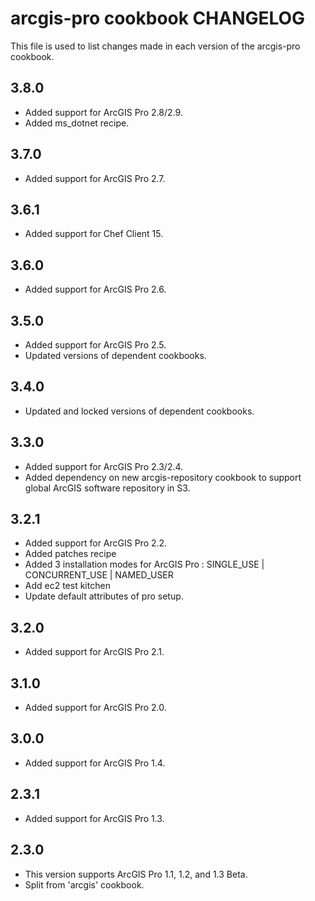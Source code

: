 arcgis-pro cookbook CHANGELOG
================

This file is used to list changes made in each version of the arcgis-pro cookbook.

3.8.0
-----
- Added support for ArcGIS Pro 2.8/2.9.
- Added ms_dotnet recipe.

3.7.0
-----
- Added support for ArcGIS Pro 2.7.

3.6.1
-----
- Added support for Chef Client 15.

3.6.0
-----
- Added support for ArcGIS Pro 2.6.

3.5.0
-----
- Added support for ArcGIS Pro 2.5.
- Updated versions of dependent cookbooks.

3.4.0
-----
- Updated and locked versions of dependent cookbooks.

3.3.0
-----
- Added support for ArcGIS Pro 2.3/2.4.
- Added dependency on new arcgis-repository cookbook to support global ArcGIS software repository in S3.

3.2.1
-----
- Added support for ArcGIS Pro 2.2.
- Added patches recipe
- Added 3 installation modes for ArcGIS Pro : SINGLE_USE | CONCURRENT_USE | NAMED_USER
- Add ec2 test kitchen
- Update default attributes of pro setup.

3.2.0
-----
- Added support for ArcGIS Pro 2.1.

3.1.0
-----
- Added support for ArcGIS Pro 2.0.

3.0.0
-----
- Added support for ArcGIS Pro 1.4.

2.3.1
-----
- Added support for ArcGIS Pro 1.3.

2.3.0
-----
- This version supports ArcGIS Pro 1.1, 1.2, and 1.3 Beta.
- Split from 'arcgis' cookbook.

